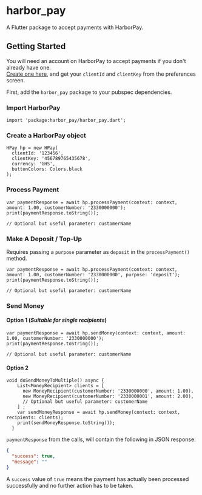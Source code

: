 # harbor_pay

A Flutter package to accept payments with HarborPay.

## Getting Started
You will need an account on HarborPay to accept payments if you don't already have one.  
[Create one here](https://pay.harborstores.com/register), and get your `clientId` and `clientKey` from the preferences screen.

First, add the `harbor_pay` package to your pubspec dependencies.

### Import HarborPay

```
import 'package:harbor_pay/harbor_pay.dart';
```

### Create a HarborPay object

```
HPay hp = new HPay(
  clientId: '123456',
  clientKey: '456789765435678',
  currency: 'GHS',
  buttonColors: Colors.black
);
```

### Process Payment
```
var paymentResponse = await hp.processPayment(context: context, amount: 1.00, customerNumber: '2330000000');  
print(paymentResponse.toString()); 

// Optional but useful parameter: customerName
```

### Make A Deposit / Top-Up

Requires passing a `purpose` parameter as `deposit` in the `processPayment()` method.
```
var paymentResponse = await hp.processPayment(context: context, amount: 1.00, customerNumber: '2330000000', purpose: 'deposit');  
print(paymentResponse.toString()); 

// Optional but useful parameter: customerName
```

### Send Money

#### Option 1 (*Suitable for single recipients*)

```
var paymentResponse = await hp.sendMoney(context: context, amount: 1.00, customerNumber: '2330000000');  
print(paymentResponse.toString()); 

// Optional but useful parameter: customerName

```
#### Option 2

```
void doSendMoneyToMultiple() async {
    List<MoneyRecipient> clients = [
      new MoneyRecipient(customerNumber: '2330000000', amount: 1.00),
      new MoneyRecipient(customerNumber: '2330000001', amount: 2.00),
      // Optional but useful parameter: customerName
    ] ;
    var sendMoneyResponse = await hp.sendMoney(context: context, recipients: clients);
    print(sendMoneyResponse.toString());
  } 

```

`paymentResponse` from the calls, will contain the following  in JSON response:

```json
{
  "success": true,
  "message": ""
}
```
A `success` value of `true` means the payment has actually been processed successfully and no further action has to be taken.